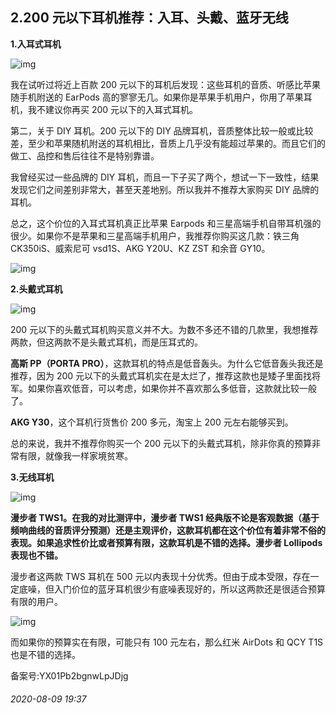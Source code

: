 ## 2.200 元以下耳机推荐：入耳、头戴、蓝牙无线
**1.入耳式耳机**


![img](https://pic3.zhimg.com/v2-dd98a0720cc19e9154aab671c4c6c670.webp)

我在试听过将近上百款 200 元以下的耳机后发现：这些耳机的音质、听感比苹果随手机附送的 EarPods 高的寥寥无几。如果你是苹果手机用户，你用了苹果耳机，我不建议你再买 200 元以下的入耳式耳机。


第二，关于 DIY 耳机。200 元以下的 DIY 品牌耳机，音质整体比较一般或比较差，至少和苹果随机附送的耳机相比，音质上几乎没有能超过苹果的。而且它们的做工、品控和售后往往不是特别靠谱。


我曾经买过一些品牌的 DIY 耳机，而且一下子买了两个，想试一下一致性，结果发现它们之间差别非常大，甚至天差地别。所以我并不推荐大家购买 DIY 品牌的耳机。


总之，这个价位的入耳式耳机真正比苹果 Earpods 和三星高端手机自带耳机强的很少。如果你不是苹果和三星高端手机用户，我推荐你购买这几款：铁三角 CK350iS、威索尼可 vsd1S、AKG Y20U、KZ ZST 和余音 GY10。


![img](https://pic3.zhimg.com/v2-ed445078b64a58609e8c6411b17a5eb4.webp)

**2.头戴式耳机**


![img](https://pic2.zhimg.com/v2-3e4d3e2121323aa45f90960dc10f91df.webp)

200 元以下的头戴式耳机购买意义并不大。为数不多还不错的几款里，我想推荐两款，但这两款不是头戴式耳机，而是压耳式的。


**高斯 PP（PORTA PRO）**，这款耳机的特点是低音轰头。为什么它低音轰头我还是推荐，因为 200 元以下的头戴式耳机实在是太烂了，推荐这款也是矮子里面找将军。如果你喜欢低音，可以考虑，如果你并不喜欢那么多低音，这款就比较一般了。


**AKG Y30**，这个耳机行货售价 200 多元，淘宝上 200 元左右能够买到。


总的来说，我并不推荐你购买一个 200 元以下的头戴式耳机，除非你真的预算非常有限，就像我一样家境贫寒。


**3.无线耳机**


![img](https://pic4.zhimg.com/v2-13a17a5eea48ba84236107e3b42c63f7.webp)

**漫步者 TWS1。**在我的对比测评中，漫步者 TWS1 经典版不论是客观数据（基于频响曲线的音质评分预测）还是主观评价，这款耳机都在这个价位有着非常不俗的表现。如果追求性价比或者预算有限，这款耳机是不错的选择。**漫步者 Lollipods** 表现也不错**。**


漫步者这两款 TWS 耳机在 500 元以内表现十分优秀。但由于成本受限，存在一定底噪，但入门价位的蓝牙耳机很少有底噪表现好的，所以这两款还是很适合预算有限的用户。


![img](https://pic4.zhimg.com/v2-28561697c61db783125af72243ea843b.webp)

而如果你的预算实在有限，可能只有 100 元左右，那么红米 AirDots 和 QCY T1S 也是不错的选择。


备案号:YX01Pb2bgnwLpJDjg


###### 2020-08-09 19:37

